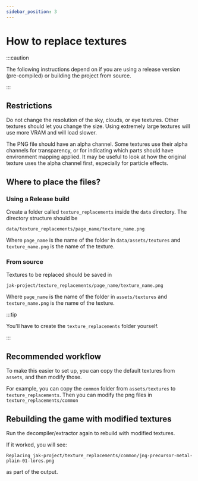 ```yaml
---
sidebar_position: 3
---
```


# How to replace textures

<!-- TODO - doc for using the Launcher -->

:::caution

The following instructions depend on if you are using a release version (pre-compiled) or building the project from source.

:::

## Restrictions

Do not change the resolution of the sky, clouds, or eye textures. Other textures should let you change the size.  Using extremely large textures will use more VRAM and will load slower.

The PNG file should have an alpha channel. Some textures use their alpha channels for transparency, or for indicating which parts should have environment mapping applied. It may be useful to look at how the original texture uses the alpha channel first, especially for particle effects.

## Where to place the files?

### Using a Release build

Create a folder called `texture_replacements` inside the `data` directory. The directory structure should be

```
data/texture_replacements/page_name/texture_name.png
```

Where `page_name` is the name of the folder in `data/assets/textures` and `texture_name.png` is the name of the texture.

### From source

Textures to be replaced should be saved in

```
jak-project/texture_replacements/page_name/texture_name.png
```

Where `page_name` is the name of the folder in `assets/textures` and `texture_name.png` is the name of the texture.

:::tip

You'll have to create the `texture_replacements` folder yourself.

:::

## Recommended workflow

To make this easier to set up, you can copy the default textures from `assets`, and then modify those.

For example, you can copy the `common` folder from `assets/textures` to `texture_replacements`.  Then you can modify the png files in `texture_replacements/common`

## Rebuilding the game with modified textures

Run the decompiler/extractor again to rebuild with modified textures.

If it worked, you will see:

```
Replacing jak-project/texture_replacements/common/jng-precursor-metal-plain-01-lores.png
```

as part of the output.

